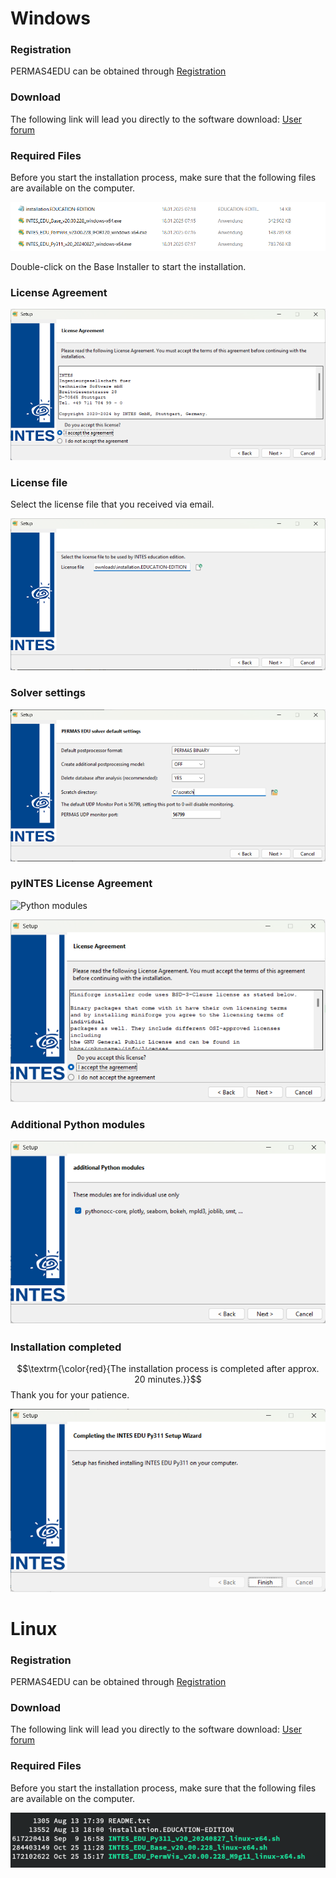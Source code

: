 # Windows

### Registration

PERMAS4EDU can be obtained through [Registration](https://www.intes.de/k_permas/overview/academic_license)

### Download 
The following link will lead you directly to the software download:
[User forum](https://meet.intes.de:444/)

### Required Files

Before you start the installation process, make sure that the following files are available on the computer.

![required_files](required_files_windows.png)

Double-click on the Base Installer to start the installation.

### License Agreement

![license agreement](license_agreement.png)

### License file

Select the license file that you received via email.

![license_file](license_file.png)

### Solver settings

![solver_settings](solver_settings.png)

### pyINTES License Agreement

![Python modules](https://github.com/permas4edu/permas4edu/tree/main/tools#pyintes-enhanced-python-interpreter)

![pyINTES_license](pyINTES_license.png)

### Additional Python modules

![additional Python modules](additional_python_modules.png)

### Installation completed

$$\textrm{\color{red}{The installation process is completed after approx. 20 minutes.}}$$ Thank you for your patience.

![completed](installation_completed.png)

# Linux

### Registration

PERMAS4EDU can be obtained through [Registration](https://www.intes.de/k_permas/overview/academic_license)

### Download 
The following link will lead you directly to the software download:
[User forum](https://meet.intes.de:444/)

### Required Files

Before you start the installation process, make sure that the following files are available on the computer.

![required files](required_files_linux.png)

